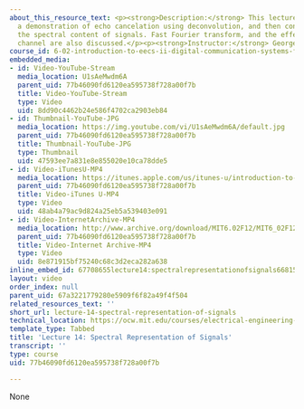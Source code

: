 ```yaml
---
about_this_resource_text: <p><strong>Description:</strong> This lecture starts with
  a demonstration of echo cancelation using deconvolution, and then continues to cover
  the spectral content of signals. Fast Fourier transform, and the effect of a low-pass
  channel are also discussed.</p><p><strong>Instructor:</strong> George Verghese</p>
course_id: 6-02-introduction-to-eecs-ii-digital-communication-systems-fall-2012
embedded_media:
- id: Video-YouTube-Stream
  media_location: U1sAeMwdm6A
  parent_uid: 77b46090fd6120ea595738f728a00f7b
  title: Video-YouTube-Stream
  type: Video
  uid: 8dd90c4462b24e586f4702ca2903eb84
- id: Thumbnail-YouTube-JPG
  media_location: https://img.youtube.com/vi/U1sAeMwdm6A/default.jpg
  parent_uid: 77b46090fd6120ea595738f728a00f7b
  title: Thumbnail-YouTube-JPG
  type: Thumbnail
  uid: 47593ee7a831e8e855020e10ca78dde5
- id: Video-iTunesU-MP4
  media_location: https://itunes.apple.com/us/itunes-u/introduction-to-eecs-ii-digital/id835987738
  parent_uid: 77b46090fd6120ea595738f728a00f7b
  title: Video-iTunes U-MP4
  type: Video
  uid: 48ab4a79ac9d824a25eb5a539403e091
- id: Video-InternetArchive-MP4
  media_location: http://www.archive.org/download/MIT6.02F12/MIT6_02F12_lec14_300k.mp4
  parent_uid: 77b46090fd6120ea595738f728a00f7b
  title: Video-Internet Archive-MP4
  type: Video
  uid: 8e871915bf75240c68c3d2eca282a638
inline_embed_id: 67708655lecture14:spectralrepresentationofsignals66815424
layout: video
order_index: null
parent_uid: 67a3221779280e5909f6f82a49f4f504
related_resources_text: ''
short_url: lecture-14-spectral-representation-of-signals
technical_location: https://ocw.mit.edu/courses/electrical-engineering-and-computer-science/6-02-introduction-to-eecs-ii-digital-communication-systems-fall-2012/lecture-videos/lecture-14-spectral-representation-of-signals
template_type: Tabbed
title: 'Lecture 14: Spectral Representation of Signals'
transcript: ''
type: course
uid: 77b46090fd6120ea595738f728a00f7b

---
```

None